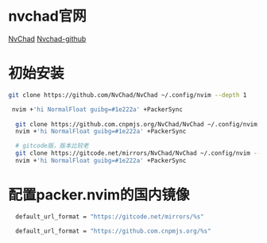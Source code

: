 # nvchad官网

  [NvChad](https://nvchad.github.io/)
  [Nvchad-github](https://github.com/NvChad/NvChad)

# 初始安装

```bash
git clone https://github.com/NvChad/NvChad ~/.config/nvim --depth 1

 nvim +'hi NormalFloat guibg=#1e222a' +PackerSync  
  
  git clone https://github.com.cnpmjs.org/NvChad/NvChad ~/.config/nvim --depth 1
  nvim +'hi NormalFloat guibg=#1e222a' +PackerSync

  # gitcode版，版本比较老
  git clone https://gitcode.net/mirrors/NvChad/NvChad ~/.config/nvim --depth 1
  nvim +'hi NormalFloat guibg=#1e222a' +PackerSync
```

# 配置packer.nvim的国内镜像

```bash
  default_url_format = "https://gitcode.net/mirrors/%s"

  default_url_format = "https://github.com.cnpmjs.org/%s"
```


